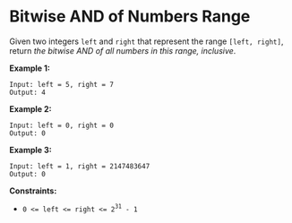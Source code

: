 # Bitwise AND of Numbers Range

Given two integers `left` and `right` that represent the range `[left, right]`, return _the bitwise AND of all numbers in this range, inclusive_.

**Example 1:**

```
Input: left = 5, right = 7
Output: 4
```

**Example 2:**

```
Input: left = 0, right = 0
Output: 0
```

**Example 3:**

```
Input: left = 1, right = 2147483647
Output: 0
```

**Constraints:**

- `0 <= left <= right <= 2`<sup>`31`</sup>` - 1`
